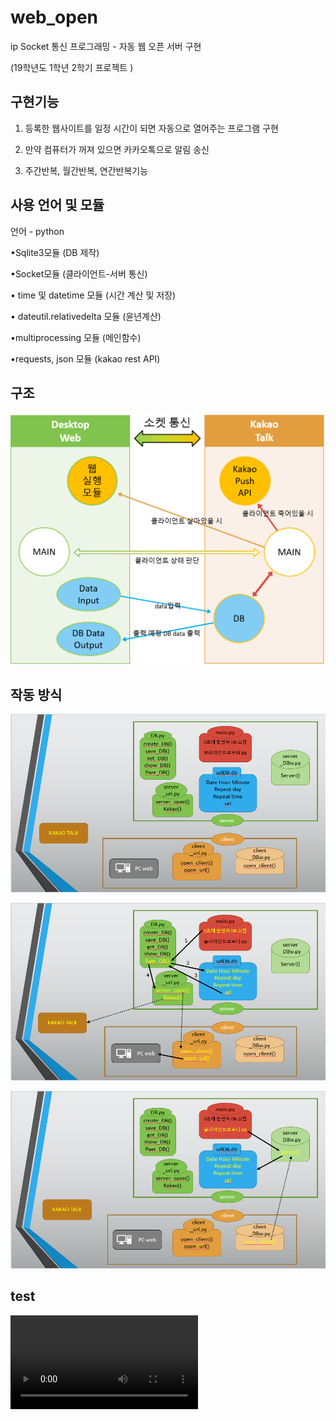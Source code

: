 # web_open
ip Socket 통신 프로그래밍 - 자동 웹 오픈 서버 구현

(19학년도 1학년 2학기 프로젝트 )



## 구현기능

1. 등록한 웹사이트를 일정 시간이 되면 자동으로 열어주는 프로그램 구현

2. 만약 컴퓨터가 꺼져 있으면 카카오톡으로 알림 송신

3. 주간반복, 월간반복, 연간반복기능

   

## 사용 언어 및 모듈

언어 - python

•Sqlite3모듈 (DB 제작)

•Socket모듈 (클라이언트-서버 통신)

• time 및 datetime 모듈 (시간 계산 및 저장)

• dateutil.relativedelta 모듈 (윤년계산)

•multiprocessing 모듈 (메인함수)

•requests, json 모듈 (kakao rest API)



## 구조 

![server_clinet](\img&report\server_clinet.png)



## 작동 방식

![1](\img&report\1.png)

![2](\img&report\2.png)

![3](\img&report\3.png)





## test

<video src="img&amp;report\test.mp4"></video>


